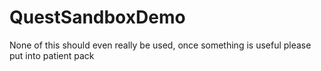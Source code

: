 # QuestSandboxDemo
None of this should even really be used, once something is useful please put into patient pack
